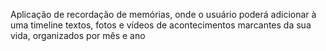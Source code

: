 Aplicação de recordação de memórias, onde o usuário poderá adicionar à uma timeline textos, fotos e vídeos de acontecimentos marcantes da sua vida, organizados por mês e ano
